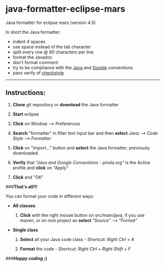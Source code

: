 # java-formatter-eclipse-mars
Java formatter for eclipse mars (version 4.5).

In short the Java formatter:

+ indent 4 spaces
+ use space instead of the tab character
+ split every row @ 80 characters per line
+ format the Javadoc
+ don't format comment
+ try to be compliance with the
[Java](http://www.oracle.com/technetwork/java/javase/documentation/codeconvtoc-136057.html "Java convention")
and [Google](https://google-styleguide.googlecode.com/svn/trunk/javaguide.html "Google convention") conventions
+ pass verify of [checkstyle](http://checkstyle.sourceforge.net/ "Checkstyle site")

---
## Instructions:
1. **Clone** git repository or **download** the Java formatter

2. **Start** eclipse

3. **Click** on Window --> Preferences

4. **Search** "formatter" in filter text input bar and then **select** _Java --> Code Style --> Formatter_

5. **Click** on "Import..." button and **select** the Java formatter, previously downloaded

6. **Verify** that _"Java and Google Conventions - pirola.org"_ is the Active profile and **click** on _"Apply"_

7. **Click** and "OK"

###**That's all!!!**

You can format your code in different ways:

+ **All classes**
  1. **Click** with the right mouse button on src/main/java, if you use maven, or on root project an **select** _"Source" --> "Format"_<br>

+ **Single class**
  1. **Select** all your Java code class - Shortcut: _Right Ctrl + A_

  2. **Format** the code - Shortcut: _Right Ctrl + Right Shift + F_

###**_Happy coding_ ;)**

